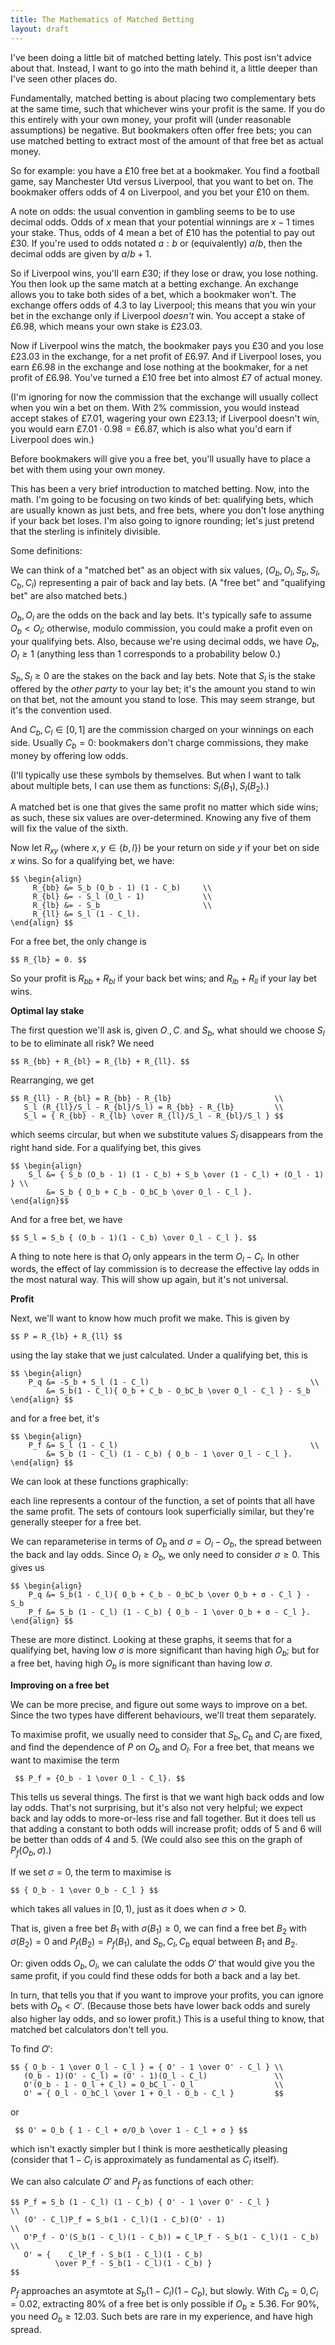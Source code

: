 ```yaml
---
title: The Mathematics of Matched Betting
layout: draft
---
```

I've been doing a little bit of matched betting lately. This post isn't advice about that. Instead, I want to go into the math behind it, a little deeper than I've seen other places do.

Fundamentally, matched betting is about placing two complementary bets at the same time, such that whichever wins your profit is the same. If you do this entirely with your own money, your profit will (under reasonable assumptions) be negative. But bookmakers often offer free bets; you can use matched betting to extract most of the amount of that free bet as actual money.

So for example: you have a £10 free bet at a bookmaker. You find a football game, say Manchester Utd versus Liverpool, that you want to bet on. The bookmaker offers odds of $4$ on Liverpool, and you bet your £10 on them.

A note on odds: the usual convention in gambling seems to be to use decimal odds. Odds of $x$ mean that your potential winnings are $x-1$ times your stake. Thus, odds of $4$ mean a bet of £10 has the potential to pay out £30. If you're used to odds notated $a:b$ or (equivalently) $a/b$, then the decimal odds are given by $a/b + 1$.

So if Liverpool wins, you'll earn £30; if they lose or draw, you lose nothing. You then look up the same match at a betting exchange. An exchange allows you to take both sides of a bet, which a bookmaker won't. The exchange offers odds of 4.3 to lay Liverpool; this means that you win your bet in the exchange only if Liverpool *doesn't* win. You accept a stake of £6.98, which means your own stake is £23.03.

Now if Liverpool wins the match, the bookmaker pays you £30 and you lose £23.03 in the exchange, for a net profit of £6.97. And if Liverpool loses, you earn £6.98 in the exchange and lose nothing at the bookmaker, for a net profit of £6.98. You've turned a £10 free bet into almost £7 of actual money.

(I'm ignoring for now the commission that the exchange will usually collect when you win a bet on them. With 2% commission, you would instead accept stakes of £7.01, wagering your own £23.13; if Liverpool doesn't win, you would earn $£7.01 · 0.98 = £6.87$, which is also what you'd earn if Liverpool does win.)

Before bookmakers will give you a free bet, you'll usually have to place a bet with them using your own money.

This has been a very brief introduction to matched betting. Now, into the math. I'm going to be focusing on two kinds of bet: qualifying bets, which are usually known as just bets, and free bets, where you don't lose anything if your back bet loses. I'm also going to ignore rounding; let's just pretend that the sterling is infinitely divisible.

Some definitions:

We can think of a "matched bet" as an object with six values, $(O_b, O_l, S_b, S_l, C_b, C_l)$ representing a pair of back and lay bets. (A "free bet" and "qualifying bet" are also matched bets.)

$O_b, O_l$ are the odds on the back and lay bets. It's typically safe to assume $O_b < O_l$; otherwise, modulo commission, you could make a profit even on your qualifying bets. Also, because we're using decimal odds, we have $O_b, O_l ≥ 1$ (anything less than 1 corresponds to a probability below 0.)

$S_b, S_l ≥ 0$ are the stakes on the back and lay bets. Note that $S_l$ is the stake offered by the *other party* to your lay bet; it's the amount you stand to win on that bet, not the amount you stand to lose. This may seem strange, but it's the convention used.

And $C_b, C_l ∈ [0, 1]$ are the commission charged on your winnings on each side. Usually $C_b = 0$: bookmakers don't charge commissions, they make money by offering low odds.

(I'll typically use these symbols by themselves. But when I want to talk about multiple bets, I can use them as functions: $S_l(B_1), S_l(B_2)$.)

A matched bet is one that gives the same profit no matter which side wins; as such, these six values are over-determined. Knowing any five of them will fix the value of the sixth.

Now let $R_{xy}$ (where $x,y ∈ \{b,l\}$) be your return on side $y$ if your bet on side $x$ wins. So for a qualifying bet, we have:

    $$ \begin{align}
         R_{bb} &= S_b (O_b - 1) (1 - C_b)     \\
         R_{bl} &= - S_l (O_l - 1)             \\
         R_{lb} &= - S_b                       \\
         R_{ll} &= S_l (1 - C_l).
    \end{align} $$

For a free bet, the only change is

    $$ R_{lb} = 0. $$

So your profit is $R_{bb} + R_{bl}$ if your back bet wins; and $R_{lb} + R_{ll}$ if your lay bet wins.

**Optimal lay stake**

The first question we'll ask is, given $O_·, C_·$ and $S_b$, what should we choose $S_l$ to be to eliminate all risk? We need

    $$ R_{bb} + R_{bl} = R_{lb} + R_{ll}. $$

Rearranging, we get

    $$ R_{ll} - R_{bl} = R_{bb} - R_{lb}                       \\
       S_l (R_{ll}/S_l - R_{bl}/S_l) = R_{bb} - R_{lb}         \\
       S_l = { R_{bb} - R_{lb} \over R_{ll}/S_l - R_{bl}/S_l } $$

which seems circular, but when we substitute values $S_l$ disappears from the right hand side. For a qualifying bet, this gives

    $$ \begin{align}
        S_l &= { S_b (O_b - 1) (1 - C_b) + S_b \over (1 - C_l) + (O_l - 1) } \\
            &= S_b { O_b + C_b - O_bC_b \over O_l - C_l }.
    \end{align}$$

And for a free bet, we have

    $$ S_l = S_b { (O_b - 1)(1 - C_b) \over O_l - C_l }. $$

A thing to note here is that $O_l$ only appears in the term $O_l - C_l$. In other words, the effect of lay commission is to decrease the effective lay odds in the most natural way. This will show up again, but it's not universal.

**Profit**

Next, we'll want to know how much profit we make. This is given by

    $$ P = R_{lb} + R_{ll} $$

using the lay stake that we just calculated. Under a qualifying bet, this is

    $$ \begin{align}
        P_q &= -S_b + S_l (1 - C_l)                                    \\
            &= S_b(1 - C_l){ O_b + C_b - O_bC_b \over O_l - C_l } - S_b
    \end{align} $$

and for a free bet, it's

    $$ \begin{align}
        P_f &= S_l (1 - C_l)                                           \\
            &= S_b (1 - C_l) (1 - C_b) { O_b - 1 \over O_l - C_l }.
    \end{align} $$

We can look at these functions graphically:

each line represents a contour of the function, a set of points that all have the same profit. The sets of contours look superficially similar, but they're generally steeper for a free bet.

We can reparameterise in terms of $O_b$ and $σ = O_l - O_b$, the spread between the back and lay odds. Since $O_l ≥ O_b$, we only need to consider $σ ≥ 0$. This gives us

    $$ \begin{align}
        P_q &= S_b(1 - C_l){ O_b + C_b - O_bC_b \over O_b + σ - C_l } - S_b
        P_f &= S_b (1 - C_l) (1 - C_b) { O_b - 1 \over O_b + σ - C_l }.
    \end{align} $$

These are more distinct. Looking at these graphs, it seems that for a qualifying bet, having low $σ$ is more significant than having high $O_b$; but for a free bet, having high $O_b$ is more significant than having low $σ$.

**Improving on a free bet**

We can be more precise, and figure out some ways to improve on a bet. Since the two types have different behaviours, we'll treat them separately.

To maximise profit, we usually need to consider that $S_b, C_b$ and $C_l$ are fixed, and find the dependence of $P$ on $O_b$ and $O_l$. For a free bet, that means we want to maximise the term

     $$ P_f ∝ {O_b - 1 \over O_l - C_l}. $$

This tells us several things. The first is that we want high back odds and low lay odds. That's not surprising, but it's also not very helpful; we expect back and lay odds to more-or-less rise and fall together. But it does tell us that adding a constant to both odds will increase profit; odds of 5 and 6 will be better than odds of 4 and 5. (We could also see this on the graph of $P_f(O_b, σ)$.)

If we set $σ = 0$, the term to maximise is

    $$ { O_b - 1 \over O_b - C_l } $$

which takes all values in $[0, 1)$, just as it does when $σ > 0$.

That is, given a free bet $B_1$ with $σ(B_1) ≥ 0$, we can find a free bet $B_2$ with $σ(B_2) = 0$ and $P_f(B_2) = P_f(B_1)$, and $S_b, C_l, C_b$ equal between $B_1$ and $B_2$.

Or: given odds $O_b, O_l$, we can calulate the odds $O'$ that would give you the same profit, if you could find these odds for both a back and a lay bet.

In turn, that tells you that if you want to improve your profits, you can ignore bets with $O_b < O'$. (Because those bets have lower back odds and surely also higher lay odds, and so lower profit.) This is a useful thing to know, that matched bet calculators don't tell you.

To find $O'$:

    $$ { O_b - 1 \over O_l - C_l } = { O' - 1 \over O' - C_l } \\
       (O_b - 1)(O' - C_l) = (O' - 1)(O_l - C_l)               \\
       O'(O_b - 1 - O_l + C_l) = O_bC_l - O_l                  \\
       O' = { O_l - O_bC_l \over 1 + O_l - O_b - C_l }         $$

or

     $$ O' = O_b { 1 - C_l + σ/O_b \over 1 - C_l + σ } $$

which isn't exactly simpler but I think is more aesthetically pleasing (consider that $1-C_l$ is approximately as fundamental as $C_l$ itself).

We can also calculate $O'$ and $P_f$ as functions of each other:

    $$ P_f = S_b (1 - C_l) (1 - C_b) { O' - 1 \over O' - C_l }             \\
       (O' - C_l)P_f = S_b(1 - C_l)(1 - C_b)(O' - 1)                       \\
       O'P_f - O'(S_b(1 - C_l)(1 - C_b)) = C_lP_f - S_b(1 - C_l)(1 - C_b)  \\
       O' = {    C_lP_f - S_b(1 - C_l)(1 - C_b)
              \over P_f - S_b(1 - C_l)(1 - C_b) }                          $$

$P_f$ approaches an asymtote at $S_b (1 - C_l)(1 - C_b)$, but slowly. With $C_b = 0, C_l = 0.02$, extracting 80% of a free bet is only possible if $O_b ≥ 5.36$. For 90%, you need $O_b ≥ 12.03$. Such bets are rare in my experience, and have high spread.
